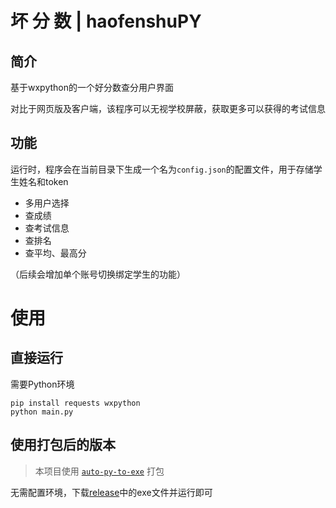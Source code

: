 # 坏  分  数 | haofenshuPY

## 简介

基于wxpython的一个好分数查分用户界面

对比于网页版及客户端，该程序可以无视学校屏蔽，获取更多可以获得的考试信息

## 功能

运行时，程序会在当前目录下生成一个名为`config.json`的配置文件，用于存储学生姓名和token

- 多用户选择
- 查成绩
- 查考试信息
- 查排名
- 查平均、最高分

（后续会增加单个账号切换绑定学生的功能）

# 使用

## 直接运行

需要Python环境
``` 
pip install requests wxpython
python main.py
```

## 使用打包后的版本

> 本项目使用 [`auto-py-to-exe`](https://blog.csdn.net/qq_40836442/article/details/139061604 "参考资料") 打包

无需配置环境，下载[release](https://github.com/z7572/haofenshuPY/releases/)中的exe文件并运行即可